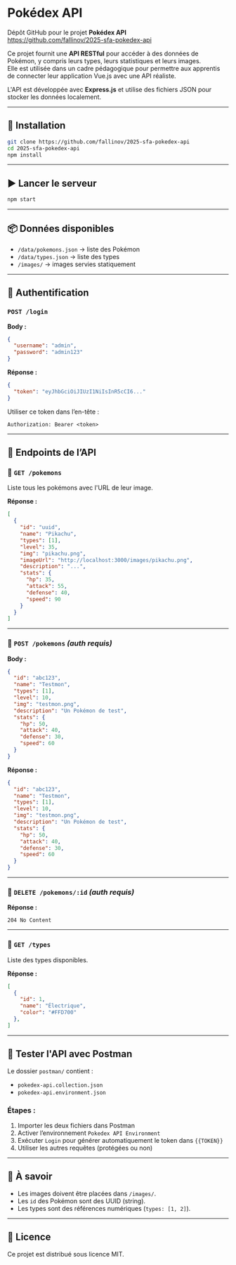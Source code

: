 # Pokédex API

Dépôt GitHub pour le projet **Pokédex API**  
https://github.com/fallinov/2025-sfa-pokedex-api

Ce projet fournit une **API RESTful** pour accéder à des données de Pokémon, y compris leurs types, leurs statistiques et leurs images.  
Elle est utilisée dans un cadre pédagogique pour permettre aux apprentis de connecter leur application Vue.js avec une API réaliste.

L'API est développée avec **Express.js** et utilise des fichiers JSON pour stocker les données localement.

---

## 🚀 Installation

```bash
git clone https://github.com/fallinov/2025-sfa-pokedex-api
cd 2025-sfa-pokedex-api
npm install
```

---

## ▶️ Lancer le serveur

```bash
npm start
```

---

## 📦 Données disponibles

- `/data/pokemons.json` → liste des Pokémon
- `/data/types.json` → liste des types
- `/images/` → images servies statiquement

---

## 🔐 Authentification

### `POST /login`

**Body :**
```json
{
  "username": "admin",
  "password": "admin123"
}
```

**Réponse :**
```json
{
  "token": "eyJhbGciOiJIUzI1NiIsInR5cCI6..."
}
```

Utiliser ce token dans l’en-tête :
```
Authorization: Bearer <token>
```

---

## 📘 Endpoints de l’API

### 🔹 `GET /pokemons`
Liste tous les pokémons avec l'URL de leur image.

**Réponse :**
```json
[
  {
    "id": "uuid",
    "name": "Pikachu",
    "types": [1],
    "level": 35,
    "img": "pikachu.png",
    "imageUrl": "http://localhost:3000/images/pikachu.png",
    "description": "...",
    "stats": {
      "hp": 35,
      "attack": 55,
      "defense": 40,
      "speed": 90
    }
  }
]
```

---

### 🔹 `POST /pokemons` *(auth requis)*

**Body :**
```json
{
  "id": "abc123",
  "name": "Testmon",
  "types": [1],
  "level": 10,
  "img": "testmon.png",
  "description": "Un Pokémon de test",
  "stats": {
    "hp": 50,
    "attack": 40,
    "defense": 30,
    "speed": 60
  }
}
```

**Réponse :**
```json
{
  "id": "abc123",
  "name": "Testmon",
  "types": [1],
  "level": 10,
  "img": "testmon.png",
  "description": "Un Pokémon de test",
  "stats": {
    "hp": 50,
    "attack": 40,
    "defense": 30,
    "speed": 60
  }
}
```

---

### 🔹 `DELETE /pokemons/:id` *(auth requis)*

**Réponse :**
```
204 No Content
```

---

### 🔹 `GET /types`
Liste des types disponibles.

**Réponse :**
```json
[
  {
    "id": 1,
    "name": "Électrique",
    "color": "#FFD700"
  },
]
```

---

## 🧪 Tester l'API avec Postman

Le dossier `postman/` contient :
- `pokedex-api.collection.json`
- `pokedex-api.environment.json`

### Étapes :
1. Importer les deux fichiers dans Postman
2. Activer l’environnement `Pokedex API Environment`
3. Exécuter `Login` pour générer automatiquement le token dans `{{TOKEN}}`
4. Utiliser les autres requêtes (protégées ou non)

---

## 🧠 À savoir
- Les images doivent être placées dans `/images/`.
- Les `id` des Pokémon sont des UUID (string).
- Les types sont des références numériques (`types: [1, 2]`).

---

## 📄 Licence
Ce projet est distribué sous licence MIT.
